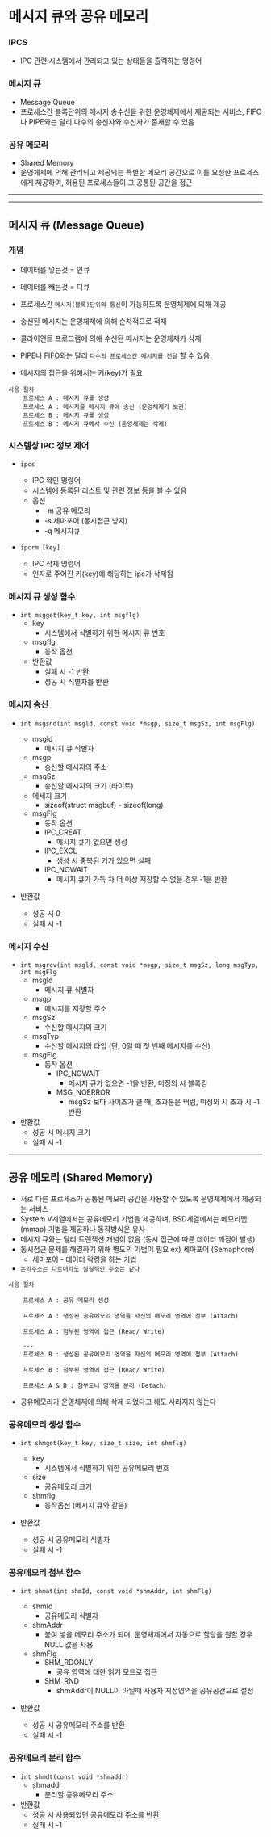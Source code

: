 # 메시지 큐와 공유 메모리

### IPCS

- IPC 관련 시스템에서 관리되고 있는 상태들을 출력하는 명령어

### 메시지 큐

- Message Queue
- 프로세스간 블록단위의 메시지 송수신을 위한 운영체제에서 제공되는 서비스, FIFO나 PIPE와는 달리 다수의 송신자와 수신자가 존재할 수 있음

### 공유 메모리

- Shared Memory
- 운영체제에 의해 관리되고 제공되는 특별한 메모리 공간으로 이를 요청한 프로세스에게 제공하여, 허용된 프로세스들이 그 공통된 공간을 접근

---

---

## 메시지 큐 (Message Queue)

### 개념

- 데이터를 넣는것 = 인큐
- 데이터를 빼는것 = 디큐

- 프로세스간 `메시지(블록)단위의 통신`이 가능하도록 운영체제에 의해 제공
- 송신된 메시지는 운영체제에 의해 순차적으로 적재
- 클라이언트 프로그램에 의해 수신된 메시지는 운영체제가 삭제
- PIPE나 FIFO와는 달리 `다수의 프로세스간 메시지를 전달` 할 수 있음
- 메시지의 접근을 위해서는 키(key)가 필요

```
사용 절차
    프로세스 A : 메시지 큐를 생성
    프로세스 A : 메시지를 메시지 큐에 송신 (운영체제가 보관)
    프로세스 B : 메시지 큐를 생성
    프로세스 B : 메시지 큐에서 수신 (운영체제는 삭제)
```

### 시스템상 IPC 정보 제어

- `ipcs`

  - IPC 확인 명령어
  - 시스템에 등록된 리스트 및 관련 정보 등을 볼 수 있음
  - 옵션
    - -m 공유 메모리
    - -s 세마포어 (동시접근 방지)
    - -q 메시지큐

- `ipcrm [key]`
  - IPC 삭제 명령어
  - 인자로 주어진 키(key)에 해당하는 ipc가 삭제됨

### 메시지 큐 생성 함수

- `int msgget(key_t key, int msgflg)`
  - key
    - 시스템에서 식별하기 위한 메시지 큐 번호
  - msgflg
    - 동작 옵션
  - 반환값
    - 실패 시 -1 반환
    - 성공 시 식별자를 반환

### 메시지 송신

- `int msgsnd(int msgld, const void *msgp, size_t msgSz, int msgFlg)`

  - msgld
    - 메시지 큐 식별자
  - msgp
    - 송신할 메시지의 주소
  - msgSz
    - 송신할 메시지의 크기 (바이트)
  - 메세지 크기
    - sizeof(struct msgbuf) - sizeof(long)
  - msgFlg
    - 동작 옵션
    - IPC_CREAT
      - 메시지 큐가 없으면 생성
    - IPC_EXCL
      - 생성 시 중복된 키가 있으면 실패
    - IPC_NOWAIT
      - 메시지 큐가 가득 차 더 이상 저장할 수 없을 경우 -1을 반환

- 반환값
  - 성공 시 0
  - 실패 시 -1

### 메시지 수신

- `int msgrcv(int msgld, const void *msgp, size_t msgSz, long msgTyp, int msgFlg`
  - msgld
    - 메시지 큐 식별자
  - msgp
    - 메시지를 저장할 주소
  - msgSz
    - 수신할 메시지의 크기
  - msgTyp
    - 수신할 메시지의 타입 (단, 0일 때 첫 번째 메시지를 수신)
  - msgFlg
    - 동작 옵션
      - IPC_NOWAIT
        - 메시지 큐가 없으면 -1을 반환, 미정의 시 블록킹
      - MSG_NOERROR
        - msgSz 보다 사이즈가 클 때, 초과분은 버림, 미정의 시 초과 시 -1 반환
- 반환값
  - 성공 시 메시지 크기
  - 실패 시 -1

---

## 공유 메모리 (Shared Memory)

- 서로 다른 프로세스가 공통된 메모리 공간을 사용할 수 있도록 운영체제에서 제공되는 서비스
- System V계열에서는 공유메모리 기법을 제공하며, BSD계열에서는 메모리맵(mmap) 기법을 제공하나 동작방식은 유사
- 메시지 큐와는 달리 트랜잭션 개념이 없음 (동시 접근에 따른 데이터 깨짐이 발생)
- 동시접근 문제를 해결하기 위해 별도의 기법이 필요 ex) 세마포어 (Semaphore)
  - 세마포어 - 데이터 락킹을 하는 기법
- `논리주소는 다르더라도 실질적인 주소는 같다`

```
사용 절차

    프로세스 A : 공유 메모리 생성

    프로세스 A : 생성된 공유메모리 영역을 자신의 메모리 영역에 첨부 (Attach)

    프로세스 A : 첨부된 영역에 접근 (Read/ Write)

    ---
    프로세스 B : 생성된 공유메모리 영역을 자신의 메모리 영역에 첨부 (Attach)

    프로세스 B : 첨부된 영역에 접근 (Read/ Write)

    프로세스 A & B : 첨부도니 영역을 분리 (Detach)
```

- 공유메모리가 운영체제에 의해 삭제 되었다고 해도 사라지지 않는다

### 공유메모리 생성 함수

- `int shmget(key_t key, size_t size, int shmflg)`

  - key
    - 시스템에서 식별하기 위한 공유메모리 번호
  - size
    - 공유메모리 크기
  - shmflg
    - 동작옵션 (메시지 큐와 같음)

- 반환값
  - 성공 시 공유메모리 식별자
  - 실패 시 -1

### 공유메모리 첨부 함수

- `int shmat(int shmId, const void *shmAddr, int shmFlg)`

  - shmId
    - 공유메모리 식별자
  - shmAddr
    - 붙여 넣을 메모리 주소가 되며, 운영체제에서 자동으로 할당을 원할 경우 NULL 값을 사용
  - shmFlg
    - SHM_RDONLY
      - 공유 영역에 대한 읽기 모드로 접근
    - SHM_RND
      - shmAddr이 NULL이 아닐때 사용자 지정영역을 공유공간으로 설정

- 반환값
  - 성공 시 공유메모리 주소를 반환
  - 실패 시 -1

### 공유메모리 분리 함수

- `int shmdt(const void *shmaddr)`
  - shmaddr
    - 분리할 공유메모리 주소
- 반환값
  - 성공 시 사용되었던 공유메모리 주소를 반환
  - 실패 시 -1
